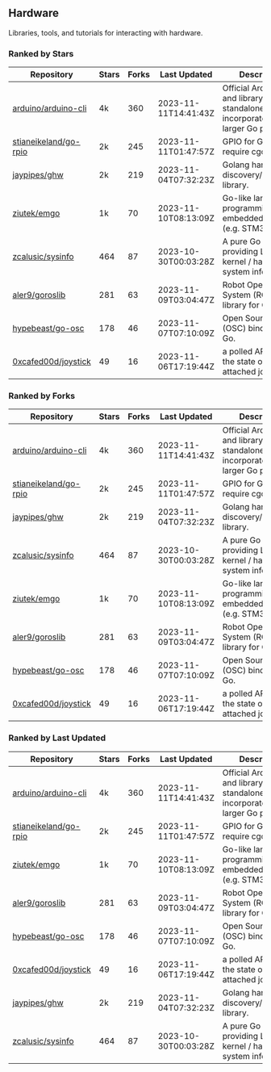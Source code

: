 ## Hardware

Libraries, tools, and tutorials for interacting with hardware.

### Ranked by Stars

| Repository | Stars | Forks | Last Updated | Description | 
|------------|-------|-------|--------------|-------------|
| [arduino/arduino-cli](https://github.com/arduino/arduino-cli) | 4k | 360 | 2023-11-11T14:41:43Z |  Official Arduino CLI and library. Can run standalone, or be incorporated into larger Go projects. |
| [stianeikeland/go-rpio](https://github.com/stianeikeland/go-rpio) | 2k | 245 | 2023-11-11T01:47:57Z |  GPIO for Go, doesn't require cgo. |
| [jaypipes/ghw](https://github.com/jaypipes/ghw) | 2k | 219 | 2023-11-04T07:32:23Z |  Golang hardware discovery/inspection library. |
| [ziutek/emgo](https://github.com/ziutek/emgo) | 1k | 70 | 2023-11-10T08:13:09Z |  Go-like language for programming embedded systems (e.g. STM32 MCU). |
| [zcalusic/sysinfo](https://github.com/zcalusic/sysinfo) | 464 | 87 | 2023-10-30T00:03:28Z |  A pure Go library providing Linux OS / kernel / hardware system information. |
| [aler9/goroslib](https://github.com/aler9/goroslib) | 281 | 63 | 2023-11-09T03:04:47Z |  Robot Operating System (ROS) library for Go. |
| [hypebeast/go-osc](https://github.com/hypebeast/go-osc) | 178 | 46 | 2023-11-07T07:10:09Z |  Open Sound Control (OSC) bindings for Go. |
| [0xcafed00d/joystick](https://github.com/0xcafed00d/joystick) | 49 | 16 | 2023-11-06T17:19:44Z |  a polled API to read the state of an attached joystick. |

### Ranked by Forks

| Repository | Stars | Forks | Last Updated | Description | 
|------------|-------|-------|--------------|-------------|
| [arduino/arduino-cli](https://github.com/arduino/arduino-cli) | 4k | 360 | 2023-11-11T14:41:43Z |  Official Arduino CLI and library. Can run standalone, or be incorporated into larger Go projects. |
| [stianeikeland/go-rpio](https://github.com/stianeikeland/go-rpio) | 2k | 245 | 2023-11-11T01:47:57Z |  GPIO for Go, doesn't require cgo. |
| [jaypipes/ghw](https://github.com/jaypipes/ghw) | 2k | 219 | 2023-11-04T07:32:23Z |  Golang hardware discovery/inspection library. |
| [zcalusic/sysinfo](https://github.com/zcalusic/sysinfo) | 464 | 87 | 2023-10-30T00:03:28Z |  A pure Go library providing Linux OS / kernel / hardware system information. |
| [ziutek/emgo](https://github.com/ziutek/emgo) | 1k | 70 | 2023-11-10T08:13:09Z |  Go-like language for programming embedded systems (e.g. STM32 MCU). |
| [aler9/goroslib](https://github.com/aler9/goroslib) | 281 | 63 | 2023-11-09T03:04:47Z |  Robot Operating System (ROS) library for Go. |
| [hypebeast/go-osc](https://github.com/hypebeast/go-osc) | 178 | 46 | 2023-11-07T07:10:09Z |  Open Sound Control (OSC) bindings for Go. |
| [0xcafed00d/joystick](https://github.com/0xcafed00d/joystick) | 49 | 16 | 2023-11-06T17:19:44Z |  a polled API to read the state of an attached joystick. |

### Ranked by Last Updated

| Repository | Stars | Forks | Last Updated | Description | 
|------------|-------|-------|--------------|-------------|
| [arduino/arduino-cli](https://github.com/arduino/arduino-cli) | 4k | 360 | 2023-11-11T14:41:43Z |  Official Arduino CLI and library. Can run standalone, or be incorporated into larger Go projects. |
| [stianeikeland/go-rpio](https://github.com/stianeikeland/go-rpio) | 2k | 245 | 2023-11-11T01:47:57Z |  GPIO for Go, doesn't require cgo. |
| [ziutek/emgo](https://github.com/ziutek/emgo) | 1k | 70 | 2023-11-10T08:13:09Z |  Go-like language for programming embedded systems (e.g. STM32 MCU). |
| [aler9/goroslib](https://github.com/aler9/goroslib) | 281 | 63 | 2023-11-09T03:04:47Z |  Robot Operating System (ROS) library for Go. |
| [hypebeast/go-osc](https://github.com/hypebeast/go-osc) | 178 | 46 | 2023-11-07T07:10:09Z |  Open Sound Control (OSC) bindings for Go. |
| [0xcafed00d/joystick](https://github.com/0xcafed00d/joystick) | 49 | 16 | 2023-11-06T17:19:44Z |  a polled API to read the state of an attached joystick. |
| [jaypipes/ghw](https://github.com/jaypipes/ghw) | 2k | 219 | 2023-11-04T07:32:23Z |  Golang hardware discovery/inspection library. |
| [zcalusic/sysinfo](https://github.com/zcalusic/sysinfo) | 464 | 87 | 2023-10-30T00:03:28Z |  A pure Go library providing Linux OS / kernel / hardware system information. |

